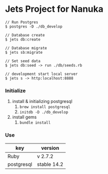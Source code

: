 # Jets Project for Nanuka

```shell
// Run Postgres
$ postgres -D ./db_develop

// Database create
$ jets db:create

// Database migrate
$ jets sb:migrate

// Set seed data
$ jets db:seed -> run ./db/seeds.rb

// development start local server
$ jets s -> http:localhost:8888
```

### Initialize
1. install & initializing postgresql
   1. `brew install postgresql`
   2. `initdb -D ./db_develop`
2. install gems
   1. `bundle install`

### Use
| key | version |
|------|---------|
| Ruby | v 2.7.2 |
| postgresql | stable 14.2 |